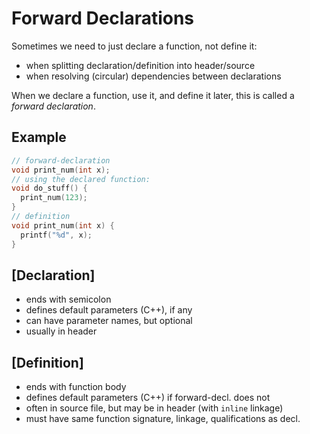 # Forward Declarations

Sometimes we need to just declare a function, not define it:
- when splitting declaration/definition into header/source
- when resolving (circular) dependencies between declarations

When we declare a function, use it, and define it later, this is called a *forward declaration*.

## Example
```cpp
// forward-declaration
void print_num(int x);
// using the declared function:
void do_stuff() {
  print_num(123);
}
// definition
void print_num(int x) {
  printf("%d", x);
}
```
## [Declaration]
- ends with semicolon
- defines default parameters (C++), if any
- can have parameter names, but optional
- usually in header

## [Definition]
- ends with function body
- defines default parameters (C++) if forward-decl. does not
- often in source file, but may be in header (with `inline` linkage)
- must have same function signature, linkage, qualifications as decl.